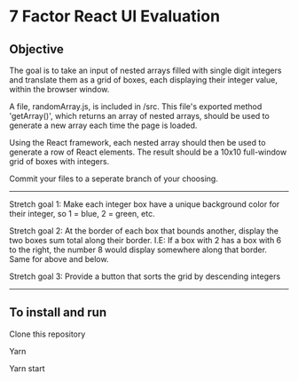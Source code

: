 # 7 Factor React UI Evaluation

## Objective

The goal is to take an input of nested arrays filled with single digit integers and translate
them as a grid of boxes, each displaying their integer value, within the browser window.

A file, randomArray.js, is included in /src.  This file's exported method 'getArray()', which returns an array of nested arrays,
should be used to generate a new array each time the page is loaded.

Using the React framework, each nested array should then be used to generate a row of React elements.  The result should be
a 10x10 full-window grid of boxes with integers.

Commit your files to a seperate branch of your choosing.

----

Stretch goal 1:  Make each integer box have a unique background color for their integer, so 1 = blue, 2 = green, etc.

Stretch goal 2: At the border of each box that bounds another, display the two boxes sum total along their border.
I.E: If a box with 2 has a box with 6 to the right, the number 8 would display somewhere along that border.  Same for above and below.

Stretch goal 3: Provide a button that sorts the grid by descending integers

---

## To install and run

Clone this repository

Yarn

Yarn start